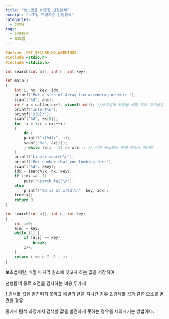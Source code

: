 ```yaml
---
title: "보초법을 이용한 선형탐색"
excerpt: "보초법 오름차순 선형탐색"
categories:
  - C언어
tags:
  - 선형탐색
  - 보초법
---
```

```c
#define _CRT_SECURE_NO_WARNINGS
#include <stdio.h>
#include <stdlib.h>

int search(int a[], int n, int key);

int main()
{
	int i, nx, key, idx;
	printf("Put a size of Array (in ascending order): ");
	scanf("%d", &nx);
	int* x = calloc(nx+1, sizeof(int)); //보초법에 사용될 배열 하나 추가생성
	printf("Insert\n");
	printf("x[0]:");
	scanf("%d", &x[0]);
	for (i = 1;i < nx;++i)
	{
		do {
		printf("x[%d]:", i);
		scanf("%d", &x[i]);
		} while (x[i - 1] >= x[i]); // 이전 원소보다 현재 원소가 작다면
	}
	printf("Linear search\n");
	printf("Put number that you looking for:");
	scanf("%d", &key);
	idx = search(x, nx, key);
	if (idx == -1)
		puts("Search fail\n");
	else
		printf("%d is at x[%d]\n", key, idx);
	free(x);
	return 0;
}

int search(int a[], int n, int key)
{
	int i=0;
	a[n] = key;
	while (1) {
		if (a[i] == key)
			break;
		i++;
	}
	return i == n ? -1 : i;
}
```

보초법이란, 배열 마지막 원소에 찾고자 하는 값을 저장하여

선형탐색 종료 조건을 검사하는 비용 두가지

1.검색할 값을 발견하지 못하고 배열의 끝을 지나간 경우
2.검색할 값과 같은 요소를 발견한 경우

중에서 탐색 과정에서 검색할 값을 발견하지 못하는 경우를 제외시키는 방법이다.

